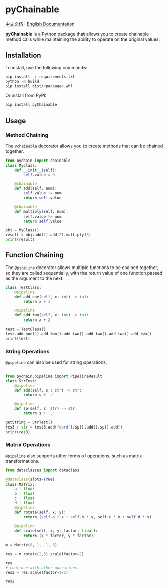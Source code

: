 # pyChainable

[中文文档](README.md) | [English Documentation](README.md)

**pyChainable** is a Python package that allows you to create chainable method calls while maintaining the ability to operate on the original values.

## Installation

To install, use the following commands:

```bash
pip install -r requirements.txt
python -m build 
pip install dist/<package>.whl

```

Or install from PyPI:

```bash
pip install pyChainable

```


## Usage

### Method Chaining

The `@chainable` decorator allows you to create methods that can be chained together.

```python
from pychain import chainable
class MyClass:
    def __init__(self):
        self.value = 0

    @chainable
    def add(self, num):
        self.value += num
        return self.value

    @chainable
    def multiply(self, num):
        self.value *= num
        return self.value

obj = MyClass()
result = obj.add(1).add(2).multiply(3)
print(result)

```

## Function Chaining

The `@pipeline` decorator allows multiple functions to be chained together, so they are called sequentially, with the return value of one function passed as the argument to the next.

```python
class TestClass:
    @pipeline
    def add_one(self, x: int) -> int:
        return x + 1

    @pipeline
    def add_two(self, x: int) -> int:
        return x + 2

test = TestClass()
test.add_one(2).add_two().add_two().add_two().add_two().add_two()
print(test)

```

### String Operations

`@pipeline` can also be used for string operations.

```python

from pychain.pipeline import PipelineResult
class StrTest:
    @pipeline
    def add(self, s : str) -> str:
        return s + '.'

    @pipeline
    def sp(self, s: str) -> str:
        return s + ','

getString = StrTest()
res3 : str = test3.add("word").sp().add().sp().add()
print(res3)

```

### Matrix Operations

`@pipeline` also supports other forms of operations, such as matrix transformations.

```python
from dataclasses import dataclass

@dataclass(slots=True)
class Matrix:
    a : float
    b : float
    c : float
    d : float
    @pipeline
    def rotate(self, x, y):
        return (self.a * x + self.b * y, self.c * x + self.d * y)
    
    @pipeline
    def scale(self, x, y, factor: float):
        return (x * factor, y * factor)

m = Matrix(0, 1, -1, 0)

res = m.rotate(2,3).scale(factor=2)

res
# continue with other operations
res2 = res.scale(factor=1/2)

res2
```